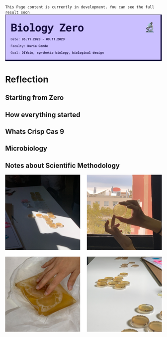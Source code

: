 `This Page content is currently in development. You can see the full result soon`
![](../../images/Bearbeitet/BioZeroCover.png)
# Reflection

## Starting from Zero

## How everything started

## Whats Crisp Cas 9

## Microbiology

## Notes about Scientific Methodology

![](../../images/Bearbeitet/bacteria.png)



